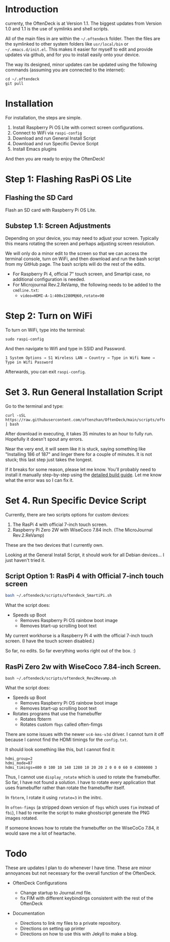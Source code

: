 # Introduction

currenty, the OftenDeck is at Version 1.1. The biggest updates from Version 1.0 and 1.1 is the use of symlinks and shell scripts.

All of the main files in are within the `~/.oftendeck` folder. Then the files are the symlinked to other system folders like `usr/local/bin` or `~/.emacs.d/init.el`. This makes it easier for myself to edit and provide updates via github, and for you to install easily onto your device.

The way its designed, minor updates can be updated using the following commands (assuming you are connected to the internet):

```
cd ~/.oftendeck
git pull
```

# Installation

For installation, the steps are simple.
1. Install Raspberry Pi OS Lite with correct screen configurations.
2. Connect to WiFi via `raspi-config`
3. Download and run General Install Script
4. Download and run Specific Device Script
5. Install Emacs plugins

And then you are ready to enjoy the OftenDeck!

# Step 1: Flashing RasPi OS Lite

## Flashing the SD Card

Flash an SD card with Raspberry Pi OS Lite. 

## Substep 1.1: Screen Adjustments

Depending on your device, you may need to adjust your screen. Typically this means rotating the screen and perhaps adjusting screen resolution. 

We will only do a minor edit to the screen so that we can access the terminal console, turn on WiFi, and then download and run the bash script from my GitHub page. The bash scripts will do the rest of the edits.

- For Raspberry Pi 4, official 7" touch screen, and Smartipi case, no additional configuration is needed.
- For Microjournal Rev.2.ReVamp, the following needs to be added to the `cmdline.txt`:
   - `video=HDMI-A-1:400x1280M@60,rotate=90 
`
# Step 2: Turn on WiFi

To turn on WiFi, type into the terminal:

```
sudo raspi-config
```

And then navigate to Wifi and type in SSID and Password.

```
1 System Options → S1 Wireless LAN → Country → Type in Wifi Name → Type in Wifi Password
```

Afterwards, you can exit `raspi-config`.

# Set 3. Run General Installation Script

Go to the terminal and type:

```
curl -sSL https://raw.githubusercontent.com/oftenzhan/OftenDeck/main/scripts/oftendeck_scratchbuild.sh | bash
```

After download in executing, it takes 35 minutes to an hour to fully run. Hopefully it doesn't spout any errors. 

Near the very end, it will seem like it is stuck, saying something like "Installing 186 of 187" and linger there for a couple of minutes. It is not stuck; this last step just takes the longest.

If it breaks for some reason, please let me know. You'll probably need to install it manually step-by-step using the [detailed build guide](detailed_build.md). Let me know what the error was so I can fix it.

# Set 4. Run Specific Device Script

Currently, there are two scripts options for custom devices:
1. The RasPi 4 with official 7-inch touch screen.
2. Raspberry Pi Zero 2W with WiseCoco 7.84 inch. (The MicroJournal Rev.2.ReVamp)

These are the two devices that I currently own.

Looking at the General Install Script, it should work for all Debian devices... I just haven't tried it. 

## Script Option 1: RasPi 4 with Official 7-inch touch screen

```sh
bash ~/.oftendeck/scripts/oftendeck_SmartiPi.sh
```

What the script does:
- Speeds up Boot
  - Removes Raspberry Pi OS rainbow boot image
  - Removes btart-up scrolling boot text

My current workhorse is a Raspberry Pi 4 with the official 7-inch touch screen. (I have the touch screen disabled.)

So far, no edits. So far everything works right out of the box. :)

## RasPi Zero 2w with WiseCoco 7.84-inch Screen.

```sg
bash ~/.oftendeck/scripts/oftendeck_Rev2Revamp.sh
```

What the script does:
- Speeds up Boot
  - Removes Raspberry Pi OS rainbow boot image
  - Removes btart-up scrolling boot text
- Rotates programs that use the framebuffer
  - Rotates fbterm
  - Rotates custom `fbgs` called often-fimgs

There are some issues with the newer `vc4-kms-v3d` driver. I cannot turn it off because I cannot find the HDMI timings for the `config.txt`. 

It should look something like this, but I cannot find it:

```
hdmi_group=2
hdmi_mode=87
hdmi_timings=400 0 100 10 140 1280 10 20 20 2 0 0 0 60 0 43000000 3
```

Thus, I cannot use `display_rotate` which is used to rotate the framebuffer. So far, I have not found a solution. I have to rotate every application that uses framebuffer rather than rotate the framebuffer itself.

In `fbterm`, I rotate it using `rotate=3` in the initrc.

In `often-fimgs` (a stripped down version of `fbgs` which uses `fim` instead of `fbi`), I had to rewrite the script to make ghostscript generate the PNG images rotated.

If someone knows how to rotate the framebuffer on the WiseCoCo 7.84, it would save me a lot of heartache.

# Todo

These are updates I plan to do whenever I have time. These are minor annoyances but not necessary for the overall function of the OftenDeck.

- OftenDeck Configurations
   - Change startup to Journal.md file.
   - fix FIM with different keybindings consistent with the rest of the OftenDeck

- Documentation
  - Directions to link my files to a private repository.
  - Directions on setting up printer
  - Directions on how to use this with Jekyll to make a blog.






